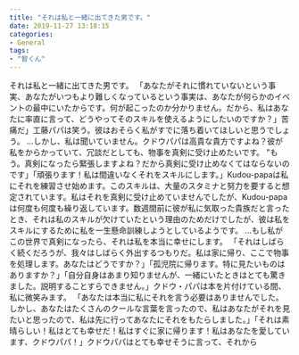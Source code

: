 ```yaml
---
title: "それは私と一緒に出てきた男です。"
date: 2019-11-27 13:18:15
categories:
- General
tags:
- "智くん"
---
```


それは私と一緒に出てきた男です。 「あなたがそれに慣れていないという事実、あなたがいつもより難しくなっているという事実は、あなたが何らかのイベントの最中にいたからです。何が起こったのか分かりません。だから、私はあなたに率直に言って、どうやってそのスキルを使えるようにしたいのですか？」苦痛だ」工藤パパは笑う。彼はおそらく私がすでに落ち着いてほしいと思うでしょう。 …しかし、私は聞いていません。クドウパパは高貴な貴方ですよね？彼が私をからかっていて、冗談だとしても、物事を真剣に受け止めたいです。 &quot;もう。真剣になったら緊張しますよね？だから真剣に受け止めなくてはならないのです」「頑張ります！私は間違いなくそれをスキルにします。」Kudou-papaは私にそれを練習させ始めます。このスキルは、大量のスタミナと努力を要すると想定されています。私はそれを真剣に受け止めていませんでしたが、Kudou-papaは何度も何度も繰り返しています。数週間前に彼が私に気取った貴族だと言ったとき、それは私のスキルが欠けていたという理由のためだけでしたが、彼は私をスキルにするために私を一生懸命訓練しようとしているようです。 …もし私がこの世界で真剣になったら、それは私を本当に幸せにします。 「それはしばらく続くだろうが、我々はしばらく外出するつもりだ。私は家に帰り、ここで物事を処理します。あなたはどうですか？」「孤児院に帰ります。特に見たいものはありますか？」「自分自身はあまり知りませんが、一緒にいたときはとても驚きました。説明することすらできません。」クドウ・パパは本を片付けている間、私に微笑みます。 「あなたは本当に私にそれを言う必要はありませんでした。しかし、あなたはたくさんのクールな言葉を言ったので、私はあなたがそれを見たいと思ったので、私は先に行ってあなたにそれをもたらしました。」「それは素晴らしい！私はとても幸せだ！私はすぐに家に帰ります！私はあなたを愛しています、クドウパパ！」クドウパパはとても幸せそうに言って、それから
